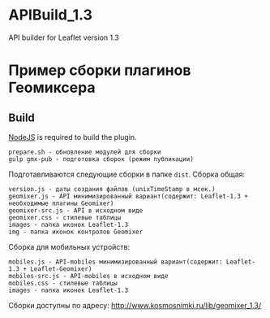 # APIBuild_1.3

API builder for Leaflet version 1.3 

# Пример сборки плагинов Геомиксера

Build
------

[NodeJS](http://nodejs.org/) is required to build the plugin.

```
prepare.sh - обновление модулей для сборки
gulp gmx-pub - подготовка сборок (режим публикации)
```

Подготавливаются следующие сборки в папке `dist`.
Сборка общая:
```
version.js - даты создания файлов (unixTimeStamp в мсек.)
geomixer.js - API минимизированный вариант(содержит: Leaflet-1.3 + необходимые плагины Geomixer)
geomixer-src.js - API в исходном виде
geomixer.css - стилевые таблицы
images - папка иконок Leaflet-1.3
img - папка иконок контролов Geomixer
```

Сборка для мобильных устройств:
```
mobiles.js - API-mobiles минимизированный вариант(содержит: Leaflet-1.3 + Leaflet-Geomixer)
mobiles-src.js - API-mobiles в исходном виде
mobiles.css - стилевые таблицы
images - папка иконок Leaflet-1.3
```

Сборки доступны по адресу:
http://www.kosmosnimki.ru/lib/geomixer_1.3/
